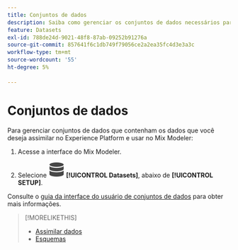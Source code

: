 ```yaml
---
title: Conjuntos de dados
description: Saiba como gerenciar os conjuntos de dados necessários para assimilar dados na Mix Modeler.
feature: Datasets
exl-id: 788de24d-9021-48f8-87ab-09252b91276a
source-git-commit: 857641f6c1db749f79056ce2a2ea35fc4d3e3a3c
workflow-type: tm+mt
source-wordcount: '55'
ht-degree: 5%

---
```


# Conjuntos de dados

Para gerenciar conjuntos de dados que contenham os dados que você deseja assimilar no Experience Platform e usar no Mix Modeler:

1. Acesse a interface do Mix Modeler.

1. Selecione ![Dados](/help/assets/icons/Data.svg) **[!UICONTROL Datasets]**, abaixo de **[!UICONTROL SETUP]**.

Consulte o [guia da interface do usuário de conjuntos de dados](https://experienceleague.adobe.com/docs/experience-platform/catalog/datasets/user-guide.html?lang=en) para obter mais informações.

>[!MORELIKETHIS]
>
>* [Assimilar dados](https://experienceleague.adobe.com/en/docs/experience-platform/ingestion/home)
>* [Esquemas](schemas.md)
